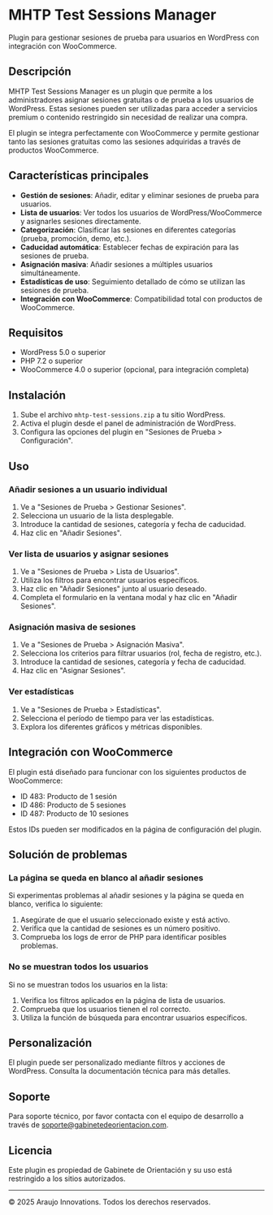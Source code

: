 # MHTP Test Sessions Manager

Plugin para gestionar sesiones de prueba para usuarios en WordPress con integración con WooCommerce.

## Descripción

MHTP Test Sessions Manager es un plugin que permite a los administradores asignar sesiones gratuitas o de prueba a los usuarios de WordPress. Estas sesiones pueden ser utilizadas para acceder a servicios premium o contenido restringido sin necesidad de realizar una compra.

El plugin se integra perfectamente con WooCommerce y permite gestionar tanto las sesiones gratuitas como las sesiones adquiridas a través de productos WooCommerce.

## Características principales

- **Gestión de sesiones**: Añadir, editar y eliminar sesiones de prueba para usuarios.
- **Lista de usuarios**: Ver todos los usuarios de WordPress/WooCommerce y asignarles sesiones directamente.
- **Categorización**: Clasificar las sesiones en diferentes categorías (prueba, promoción, demo, etc.).
- **Caducidad automática**: Establecer fechas de expiración para las sesiones de prueba.
- **Asignación masiva**: Añadir sesiones a múltiples usuarios simultáneamente.
- **Estadísticas de uso**: Seguimiento detallado de cómo se utilizan las sesiones de prueba.
- **Integración con WooCommerce**: Compatibilidad total con productos de WooCommerce.

## Requisitos

- WordPress 5.0 o superior
- PHP 7.2 o superior
- WooCommerce 4.0 o superior (opcional, para integración completa)

## Instalación

1. Sube el archivo `mhtp-test-sessions.zip` a tu sitio WordPress.
2. Activa el plugin desde el panel de administración de WordPress.
3. Configura las opciones del plugin en "Sesiones de Prueba > Configuración".

## Uso

### Añadir sesiones a un usuario individual

1. Ve a "Sesiones de Prueba > Gestionar Sesiones".
2. Selecciona un usuario de la lista desplegable.
3. Introduce la cantidad de sesiones, categoría y fecha de caducidad.
4. Haz clic en "Añadir Sesiones".

### Ver lista de usuarios y asignar sesiones

1. Ve a "Sesiones de Prueba > Lista de Usuarios".
2. Utiliza los filtros para encontrar usuarios específicos.
3. Haz clic en "Añadir Sesiones" junto al usuario deseado.
4. Completa el formulario en la ventana modal y haz clic en "Añadir Sesiones".

### Asignación masiva de sesiones

1. Ve a "Sesiones de Prueba > Asignación Masiva".
2. Selecciona los criterios para filtrar usuarios (rol, fecha de registro, etc.).
3. Introduce la cantidad de sesiones, categoría y fecha de caducidad.
4. Haz clic en "Asignar Sesiones".

### Ver estadísticas

1. Ve a "Sesiones de Prueba > Estadísticas".
2. Selecciona el período de tiempo para ver las estadísticas.
3. Explora los diferentes gráficos y métricas disponibles.

## Integración con WooCommerce

El plugin está diseñado para funcionar con los siguientes productos de WooCommerce:

- ID 483: Producto de 1 sesión
- ID 486: Producto de 5 sesiones
- ID 487: Producto de 10 sesiones

Estos IDs pueden ser modificados en la página de configuración del plugin.

## Solución de problemas

### La página se queda en blanco al añadir sesiones

Si experimentas problemas al añadir sesiones y la página se queda en blanco, verifica lo siguiente:

1. Asegúrate de que el usuario seleccionado existe y está activo.
2. Verifica que la cantidad de sesiones es un número positivo.
3. Comprueba los logs de error de PHP para identificar posibles problemas.

### No se muestran todos los usuarios

Si no se muestran todos los usuarios en la lista:

1. Verifica los filtros aplicados en la página de lista de usuarios.
2. Comprueba que los usuarios tienen el rol correcto.
3. Utiliza la función de búsqueda para encontrar usuarios específicos.

## Personalización

El plugin puede ser personalizado mediante filtros y acciones de WordPress. Consulta la documentación técnica para más detalles.

## Soporte

Para soporte técnico, por favor contacta con el equipo de desarrollo a través de [soporte@gabinetedeorientacion.com](mailto:soporte@gabinetedeorientacion.com).

## Licencia

Este plugin es propiedad de Gabinete de Orientación y su uso está restringido a los sitios autorizados.

---

© 2025 Araujo Innovations. Todos los derechos reservados.
